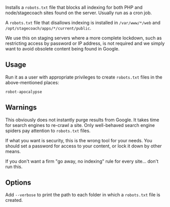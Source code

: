 Installs a `robots.txt` file that blocks all indexing for both PHP and node/stagecoach sites found on the server. Usually run as a cron job.

A `robots.txt` file that disallows indexing is installed in `/var/www/*/web` and `/opt/stagecoach/apps/*/current/public`.

We use this on staging servers where a more complete lockdown, such as restricting access by password or IP address, is not required and we simply want to avoid obsolete content being found in Google.

## Usage

Run it as a user with appropriate privileges to create `robots.txt` files in the above-mentioned places:

```
robot-apocalypse
```

## Warnings

This obviously does not instantly purge results from Google. It takes time for search engines to re-crawl a site. Only well-behaved search engine spiders pay attention to `robots.txt` files.

If what you want is security, this is the wrong tool for your needs. You should set a password for access to your content, or lock it down by other means.

If you don't want a firm "go away, no indexing" rule for every site... don't run this.

## Options

Add `--verbose` to print the path to each folder in which a `robots.txt` file is created.
